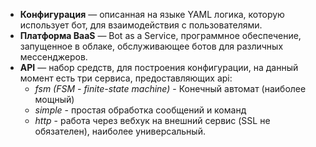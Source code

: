 - **Конфигурация** — описанная на языке YAML логика, которую использует бот, для взаимодействия с пользователями.  
- **Платформа BaaS** — Bot as a Service, программное обеспечение, запущенное в облаке, обслуживающее ботов для различных мессенджеров.
- **API** — набор средств, для построения конфигурации, на данный момент есть три сервиса, предоставляющих api:
    * *fsm (FSM - finite-state machine)* - Конечный автомат (наиболее мощный)
    * *simple* - простая обработка сообщений и команд
    * *http* - работа через вебхук на внешний сервис (SSL не обязателен), наиболее универсальный.
